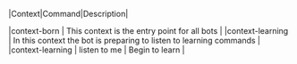 |Context|Command|Description|

|context-born | This context is the entry point for all bots |
|context-learning | In this context the bot is preparing to listen to learning commands |
|context-learning |  listen     to       me | Begin to learn |